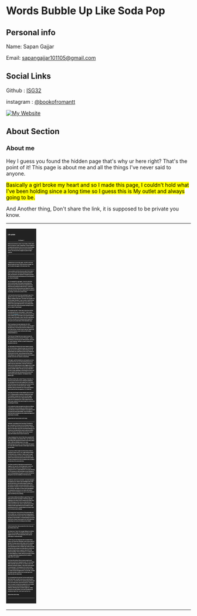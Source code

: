 # Words Bubble Up Like Soda Pop



## Personal info 


Name: Sapan Gajjar

Email: [sapangajjar101105@gmail.com](sapangajjar101105@gmail.com)

## Social Links 


Github :  [ISG32](https://github.com/isg32)

instagram :  [@bookofromantt](https://instagram.com/bookofromantt)


[![My Website](https://user-images.githubusercontent.com/33416429/92813512-27f0bb80-f376-11ea-8562-ee2b3e416aec.png)](https://isg32.github.io/)

## About Section


### About me

  
Hey I guess you found the hidden page that's why ur here right? That's the point of it!
This page is about me and all the things I've never said to anyone.

<mark>Basically a girl broke my heart and so I made this page, I couldn't hold what I've been holding since a long time so I guess this is My outlet and always going to be.</mark>

And Another thing, Don't share the link, it is supposed to be private you know.

<hr>

![](/NOTE20221008163139.png)

<hr>
